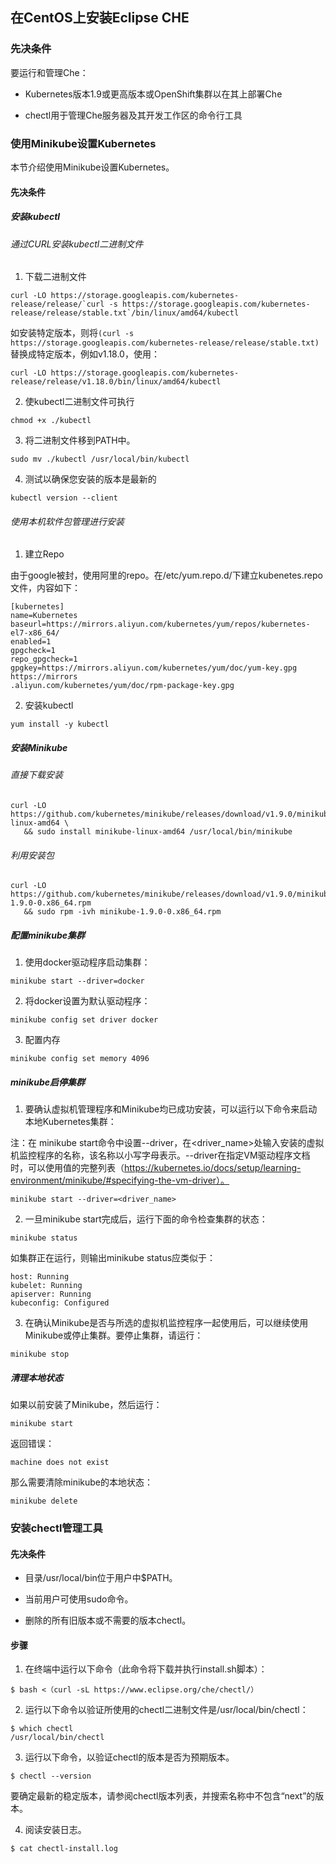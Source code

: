 ## 在CentOS上安装Eclipse CHE

### 先决条件

要运行和管理Che：

* Kubernetes版本1.9或更高版本或OpenShift集群以在其上部署Che

* chectl用于管理Che服务器及其开发工作区的命令行工具

### 使用Minikube设置Kubernetes
本节介绍使用Minikube设置Kubernetes。

#### 先决条件
##### 安装kubectl

###### 通过CURL安装kubectl二进制文件

1. 下载二进制文件
```
curl -LO https://storage.googleapis.com/kubernetes-release/release/`curl -s https://storage.googleapis.com/kubernetes-release/release/stable.txt`/bin/linux/amd64/kubectl
```

如安装特定版本，则将`(curl -s https://storage.googleapis.com/kubernetes-release/release/stable.txt)`替换成特定版本，例如v1.18.0，使用：

`curl -LO https://storage.googleapis.com/kubernetes-release/release/v1.18.0/bin/linux/amd64/kubectl`

2. 使kubectl二进制文件可执行

`chmod +x ./kubectl`

3. 将二进制文件移到PATH中。

`sudo mv ./kubectl /usr/local/bin/kubectl`

4. 测试以确保您安装的版本是最新的

`kubectl version --client`

###### 使用本机软件包管理进行安装

1. 建立Repo

由于google被封，使用阿里的repo。在/etc/yum.repo.d/下建立kubenetes.repo文件，内容如下：
```
[kubernetes]
name=Kubernetes
baseurl=https://mirrors.aliyun.com/kubernetes/yum/repos/kubernetes-el7-x86_64/
enabled=1
gpgcheck=1
repo_gpgcheck=1
gpgkey=https://mirrors.aliyun.com/kubernetes/yum/doc/yum-key.gpg https://mirrors
.aliyun.com/kubernetes/yum/doc/rpm-package-key.gpg
```

2. 安装kubectl

`yum install -y kubectl`

##### 安装Minikube

###### 直接下载安装
```
curl -LO https://github.com/kubernetes/minikube/releases/download/v1.9.0/minikube-linux-amd64 \
   && sudo install minikube-linux-amd64 /usr/local/bin/minikube
```

###### 利用安装包
```
curl -LO https://github.com/kubernetes/minikube/releases/download/v1.9.0/minikube-1.9.0-0.x86_64.rpm
   && sudo rpm -ivh minikube-1.9.0-0.x86_64.rpm
```

##### 配置minikube集群

1. 使用docker驱动程序启动集群：
```
minikube start --driver=docker
```

2. 将docker设置为默认驱动程序：
```
minikube config set driver docker
```

3. 配置内存
```
minikube config set memory 4096
```

##### minikube启停集群

1. 要确认虚拟机管理程序和Minikube均已成功安装，可以运行以下命令来启动本地Kubernetes集群：

注：在 minikube start命令中设置--driver，在<driver_name>处输入安装的虚拟机监控程序的名称，该名称以小写字母表示。--driver在指定VM驱动程序文档时，可以使用值的完整列表（https://kubernetes.io/docs/setup/learning-environment/minikube/#specifying-the-vm-driver）。
```
minikube start --driver=<driver_name>
```
2. 一旦minikube start完成后，运行下面的命令检查集群的状态：
```
minikube status
```
如集群正在运行，则输出minikube status应类似于：
```
host: Running
kubelet: Running
apiserver: Running
kubeconfig: Configured
```
3. 在确认Minikube是否与所选的虚拟机监控程序一起使用后，可以继续使用Minikube或停止集群。要停止集群，请运行：
```
minikube stop
```

##### 清理本地状态

如果以前安装了Minikube，然后运行：
```
minikube start
```
返回错误：
```
machine does not exist
```
那么需要清除minikube的本地状态：
```
minikube delete
```
### 安装chectl管理工具

#### 先决条件
* 目录/usr/local/bin位于用户中$PATH。

* 当前用户可使用sudo命令。

* 删除的所有旧版本或不需要的版本chectl。

#### 步骤
1. 在终端中运行以下命令（此命令将下载并执行install.sh脚本）：
```
$ bash <（curl -sL https://www.eclipse.org/che/chectl/）
```
2. 运行以下命令以验证所使用的chectl二进制文件是/usr/local/bin/chectl：
```
$ which chectl
/usr/local/bin/chectl
```
3. 运行以下命令，以验证chectl的版本是否为预期版本。
```
$ chectl --version
```

要确定最新的稳定版本，请参阅chectl版本列表，并搜索名称中不包含“next”的版本。

4. 阅读安装日志。
```
$ cat chectl-install.log
```
